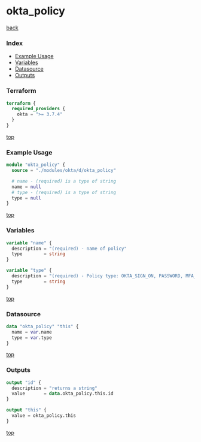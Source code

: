 # okta_policy

[back](../okta.md)

### Index

- [Example Usage](#example-usage)
- [Variables](#variables)
- [Datasource](#datasource)
- [Outputs](#outputs)

### Terraform

```terraform
terraform {
  required_providers {
    okta = ">= 3.7.4"
  }
}
```

[top](#index)

### Example Usage

```terraform
module "okta_policy" {
  source = "./modules/okta/d/okta_policy"

  # name - (required) is a type of string
  name = null
  # type - (required) is a type of string
  type = null
}
```

[top](#index)

### Variables

```terraform
variable "name" {
  description = "(required) - name of policy"
  type        = string
}

variable "type" {
  description = "(required) - Policy type: OKTA_SIGN_ON, PASSWORD, MFA_ENROLL, IDP_DISCOVERY, or OAUTH_AUTHORIZATION_POLICY"
  type        = string
}
```

[top](#index)

### Datasource

```terraform
data "okta_policy" "this" {
  name = var.name
  type = var.type
}
```

[top](#index)

### Outputs

```terraform
output "id" {
  description = "returns a string"
  value       = data.okta_policy.this.id
}

output "this" {
  value = okta_policy.this
}
```

[top](#index)